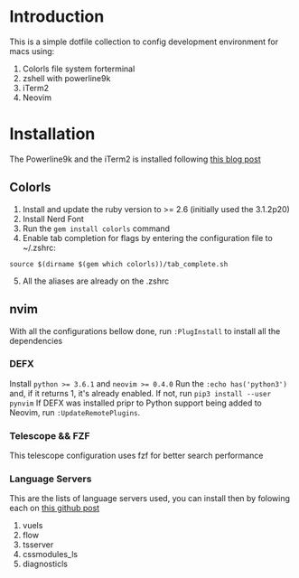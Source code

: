 # Introduction
This is a simple dotfile collection to config development environment for macs using:

1. Colorls file system forterminal
2. zshell with powerline9k
3. iTerm2
4. Neovim

# Installation

The Powerline9k and the iTerm2 is installed following [this blog post](https://towardsdatascience.com/the-ultimate-guide-to-your-terminal-makeover-e11f9b87ac99)

## Colorls

1. Install and update the ruby version to >= 2.6 (initially used the 3.1.2p20)
2. Install Nerd Font
3. Run the `gem install colorls` command
4. Enable tab completion for flags by entering the configuration file to ~/.zshrc: 
```
source $(dirname $(gem which colorls))/tab_complete.sh
```
5. All the aliases are already on the .zshrc

## nvim 
With all the configurations bellow done, run `:PlugInstall` to install all the dependencies

### DEFX

Install `python >= 3.6.1` and `neovim >= 0.4.0` 
Run the `:echo has('python3')` and, if it returns 1, it's already enabled. If not, run `pip3 install --user pynvim`
If DEFX was installed pripr to Python support being added to Neovim, run `:UpdateRemotePlugins`.

### Telescope && FZF
This telescope configuration uses fzf for better search performance

### Language Servers
This are the lists of language servers used, you can install then by folowing each on [this github post](https://github.com/neovim/nvim-lspconfig/blob/master/doc/configs.md)

1. vuels
2. flow
3. tsserver
4. cssmodules_ls
5. diagnosticls
